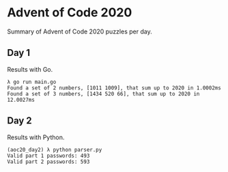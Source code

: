 # Advent of Code 2020

Summary of Advent of Code 2020 puzzles per day.

## Day 1

Results with Go.
```
λ go run main.go
Found a set of 2 numbers, [1011 1009], that sum up to 2020 in 1.0002ms
Found a set of 3 numbers, [1434 520 66], that sum up to 2020 in 12.0027ms
```

## Day 2

Results with Python.
```
(aoc20_day2) λ python parser.py
Valid part 1 passwords: 493
Valid part 2 passwords: 593
```
